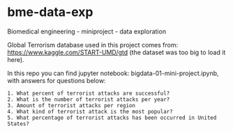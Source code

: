 # bme-data-exp
Biomedical engineering - miniproject - data exploration

Global Terrorism database used in this project comes from: https://www.kaggle.com/START-UMD/gtd (the dataset was too big to load it here).

In this repo you can find jupyter notebook: bigdata-01-mini-project.ipynb, with answers for questions below:

	1. What percent of terrorist attacks are successful? 
	2. What is the number of terrorist attacks per year? 
	3. Amount of terrorist attacks per region
	4. What kind of terrorist attack is the most popular? 
	5. What percentage of terrorist attacks has been occurred in United States? 
